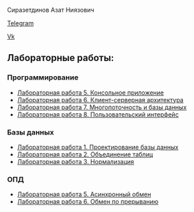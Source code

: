 Сиразетдинов Азат Ниязович
<!-- ![](https://komarev.com/ghpvc/?username=Azat2202) -->

[Telegram](t.me/Azat2202)

[Vk](vk.com/Azat2202)

## Лабораторные работы:

### Программирование
- [Лабораторная работа 5. Консольное приложение](https://github.com/Azat2202/Prog_lab5)
- [Лабораторная работа 6. Клиент-серверная архитектура](https://github.com/Azat2202/Prog_lab6)
- [Лабораторная работа 7. Многопоточность и базы данных](https://github.com/Azat2202/Prog_lab7)
- [Лабораторная работа 8. Пользовательский интерфейс](https://github.com/Azat2202/Prog_lab8)

### Базы данных
- [Лабораторная работа 1. Проектирование базы данных](https://github.com/Azat2202/BD_lab1)
- [Лабораторная работа 2. Объединение таблиц](https://github.com/Azat2202/BD_lab2)
- [Лабораторная работа 3. Нормализация](https://github.com/Azat2202/BD_lab3)

### ОПД
- [Лабораторная работа 5. Асинхронный обмен](https://github.com/Azat2202/OPD_lab5)
- [Лабораторная работа 6. Обмен по прерыванию](https://github.com/Azat2202/OPD_lab5)
